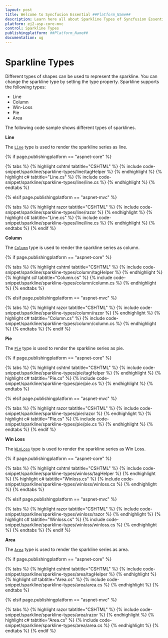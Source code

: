 ```yaml
---
layout: post
title: Welcome to Syncfusion Essential ##Platform_Name##
description: Learn here all about Sparkline Types of Syncfusion Essential ##Platform_Name## widgets based on HTML5 and jQuery.
platform: ej2-asp-core-mvc
control: Sparkline Types
publishingplatform: ##Platform_Name##
documentation: ug
---
```



# Sparkline Types

Different types of shapes can be used to represent the sparkline. You can change the sparkline type by setting the type property. Sparkline supports the following types:

* Line
* Column
* Win-Loss
* Pie
* Area

The following code sample shows different types of sparklines.

<!-- markdownlint-disable MD036 -->

**Line**

The [`Line`](https://help.syncfusion.com/cr/aspnetcore-js2/Syncfusion.EJ2~Syncfusion.EJ2.Charts.Sparkline~Type.html) type is used to render the sparkline series as line.

{% if page.publishingplatform == "aspnet-core" %}

{% tabs %}
{% highlight cshtml tabtitle="CSHTML" %}
{% include code-snippet/sparkline/sparkline-types/line/tagHelper %}
{% endhighlight %}
{% highlight c# tabtitle="Line.cs" %}
{% include code-snippet/sparkline/sparkline-types/line/line.cs %}
{% endhighlight %}
{% endtabs %}

{% elsif page.publishingplatform == "aspnet-mvc" %}

{% tabs %}
{% highlight razor tabtitle="CSHTML" %}
{% include code-snippet/sparkline/sparkline-types/line/razor %}
{% endhighlight %}
{% highlight c# tabtitle="Line.cs" %}
{% include code-snippet/sparkline/sparkline-types/line/line.cs %}
{% endhighlight %}
{% endtabs %}
{% endif %}



**Column**

The [`Column`](https://help.syncfusion.com/cr/aspnetcore-js2/Syncfusion.EJ2~Syncfusion.EJ2.Charts.Sparkline~Type.html) type is used to render the sparkline series as column.

{% if page.publishingplatform == "aspnet-core" %}

{% tabs %}
{% highlight cshtml tabtitle="CSHTML" %}
{% include code-snippet/sparkline/sparkline-types/column/tagHelper %}
{% endhighlight %}
{% highlight c# tabtitle="Column.cs" %}
{% include code-snippet/sparkline/sparkline-types/column/column.cs %}
{% endhighlight %}
{% endtabs %}

{% elsif page.publishingplatform == "aspnet-mvc" %}

{% tabs %}
{% highlight razor tabtitle="CSHTML" %}
{% include code-snippet/sparkline/sparkline-types/column/razor %}
{% endhighlight %}
{% highlight c# tabtitle="Column.cs" %}
{% include code-snippet/sparkline/sparkline-types/column/column.cs %}
{% endhighlight %}
{% endtabs %}
{% endif %}



**Pie**

The [`Pie`](https://help.syncfusion.com/cr/aspnetcore-js2/Syncfusion.EJ2~Syncfusion.EJ2.Charts.Sparkline~Type.html) type is used to render the sparkline series as pie.

{% if page.publishingplatform == "aspnet-core" %}

{% tabs %}
{% highlight cshtml tabtitle="CSHTML" %}
{% include code-snippet/sparkline/sparkline-types/pie/tagHelper %}
{% endhighlight %}
{% highlight c# tabtitle="Pie.cs" %}
{% include code-snippet/sparkline/sparkline-types/pie/pie.cs %}
{% endhighlight %}
{% endtabs %}

{% elsif page.publishingplatform == "aspnet-mvc" %}

{% tabs %}
{% highlight razor tabtitle="CSHTML" %}
{% include code-snippet/sparkline/sparkline-types/pie/razor %}
{% endhighlight %}
{% highlight c# tabtitle="Pie.cs" %}
{% include code-snippet/sparkline/sparkline-types/pie/pie.cs %}
{% endhighlight %}
{% endtabs %}
{% endif %}



**Win Loss**

The [`WinLoss`](https://help.syncfusion.com/cr/aspnetcore-js2/Syncfusion.EJ2~Syncfusion.EJ2.Charts.Sparkline~Type.html) type is used to render the sparkline series as Win Loss.

{% if page.publishingplatform == "aspnet-core" %}

{% tabs %}
{% highlight cshtml tabtitle="CSHTML" %}
{% include code-snippet/sparkline/sparkline-types/winloss/tagHelper %}
{% endhighlight %}
{% highlight c# tabtitle="Winloss.cs" %}
{% include code-snippet/sparkline/sparkline-types/winloss/winloss.cs %}
{% endhighlight %}
{% endtabs %}

{% elsif page.publishingplatform == "aspnet-mvc" %}

{% tabs %}
{% highlight razor tabtitle="CSHTML" %}
{% include code-snippet/sparkline/sparkline-types/winloss/razor %}
{% endhighlight %}
{% highlight c# tabtitle="Winloss.cs" %}
{% include code-snippet/sparkline/sparkline-types/winloss/winloss.cs %}
{% endhighlight %}
{% endtabs %}
{% endif %}



**Area**

The [`Area`](https://help.syncfusion.com/cr/aspnetcore-js2/Syncfusion.EJ2~Syncfusion.EJ2.Charts.Sparkline~Type.html) type is used to render the sparkline series as area.

{% if page.publishingplatform == "aspnet-core" %}

{% tabs %}
{% highlight cshtml tabtitle="CSHTML" %}
{% include code-snippet/sparkline/sparkline-types/area/tagHelper %}
{% endhighlight %}
{% highlight c# tabtitle="Area.cs" %}
{% include code-snippet/sparkline/sparkline-types/area/area.cs %}
{% endhighlight %}
{% endtabs %}

{% elsif page.publishingplatform == "aspnet-mvc" %}

{% tabs %}
{% highlight razor tabtitle="CSHTML" %}
{% include code-snippet/sparkline/sparkline-types/area/razor %}
{% endhighlight %}
{% highlight c# tabtitle="Area.cs" %}
{% include code-snippet/sparkline/sparkline-types/area/area.cs %}
{% endhighlight %}
{% endtabs %}
{% endif %}


